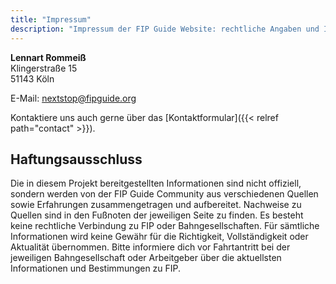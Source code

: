 ```yaml
---
title: "Impressum"
description: "Impressum der FIP Guide Website: rechtliche Angaben und Informationen zum Anbieter."
---
```


**Lennart Rommeiß**\
Klingerstraße 15\
51143 Köln

E-Mail: nextstop@fipguide.org

Kontaktiere uns auch gerne über das [Kontaktformular]({{< relref path="contact" >}}).

## Haftungsausschluss

Die in diesem Projekt bereitgestellten Informationen sind nicht offiziell, sondern werden von der FIP Guide Community aus verschiedenen Quellen sowie Erfahrungen zusammengetragen und aufbereitet. Nachweise zu Quellen sind in den Fußnoten der jeweiligen Seite zu finden. Es besteht keine rechtliche Verbindung zu FIP oder Bahngesellschaften. Für sämtliche Informationen wird keine Gewähr für die Richtigkeit, Vollständigkeit oder Aktualität übernommen. Bitte informiere dich vor Fahrtantritt bei der jeweiligen Bahngesellschaft oder Arbeitgeber über die aktuellsten Informationen und Bestimmungen zu FIP.
